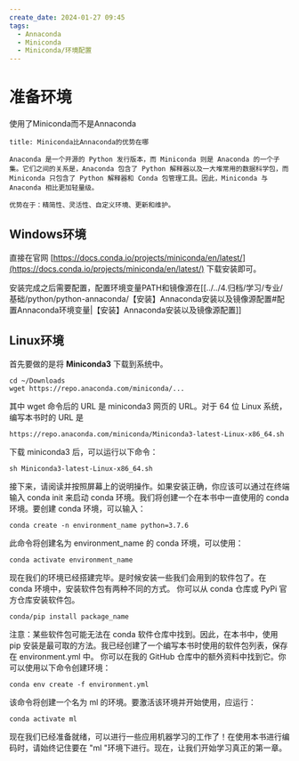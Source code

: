 ```yaml
---
create_date: 2024-01-27 09:45
tags:
  - Annaconda
  - Miniconda
  - Miniconda/环境配置
---
```


# 准备环境

使用了Miniconda而不是Annaconda

```ad-info
title: Miniconda比Annaconda的优势在哪

Anaconda 是一个开源的 Python 发行版本，而 Miniconda 则是 Anaconda 的一个子集。它们之间的关系是，Anaconda 包含了 Python 解释器以及一大堆常用的数据科学包，而 Miniconda 只包含了 Python 解释器和 Conda 包管理工具。因此，Miniconda 与 Anaconda 相比更加轻量级。

优势在于：精简性、灵活性、自定义环境、更新和维护。
```

## Windows环境

直接在官网 [https://docs.conda.io/projects/miniconda/en/latest/](https://docs.conda.io/projects/miniconda/en/latest/) 下载安装即可。

安装完成之后需要配置，配置环境变量PATH和镜像源在[[../../4.归档/学习/专业/基础/python/python-annaconda/【安装】Annaconda安装以及镜像源配置#配置Annaconda环境变量|【安装】Annaconda安装以及镜像源配置]]

## Linux环境

首先要做的是将 **Miniconda3** 下载到系统中。

```shell
cd ~/Downloads
wget https://repo.anaconda.com/miniconda/...
```

其中 wget 命令后的 URL 是 miniconda3 网页的 URL。对于 64 位 Linux 系统，编写本书时的 URL 是

```shell
https://repo.anaconda.com/miniconda/Miniconda3-latest-Linux-x86_64.sh
```

下载 miniconda3 后，可以运行以下命令：

```shell
sh Miniconda3-latest-Linux-x86_64.sh
```

接下来，请阅读并按照屏幕上的说明操作。如果安装正确，你应该可以通过在终端输入 conda init 来启动 conda 环境。我们将创建一个在本书中一直使用的 conda 环境。要创建 conda 环境，可以输入：

```shell
conda create -n environment_name python=3.7.6
```

此命令将创建名为 environment_name 的 conda 环境，可以使用：

```shell
conda activate environment_name
```

现在我们的环境已经搭建完毕。是时候安装一些我们会用到的软件包了。在 conda 环境中，安装软件包有两种不同的方式。 你可以从 conda 仓库或 PyPi 官方仓库安装软件包。

```shell
conda/pip install package_name
```

注意：某些软件包可能无法在 conda 软件仓库中找到。因此，在本书中，使用 pip 安装是最可取的方法。我已经创建了一个编写本书时使用的软件包列表，保存在 environment.yml 中。 你可以在我的 GitHub 仓库中的额外资料中找到它。你可以使用以下命令创建环境：

```shell
conda env create -f environment.yml
```

该命令将创建一个名为 ml 的环境。要激活该环境并开始使用，应运行：

```shell
conda activate ml
```

现在我们已经准备就绪，可以进行一些应用机器学习的工作了！在使用本书进行编码时，请始终记住要在 "ml "环境下进行。现在，让我们开始学习真正的第一章。
